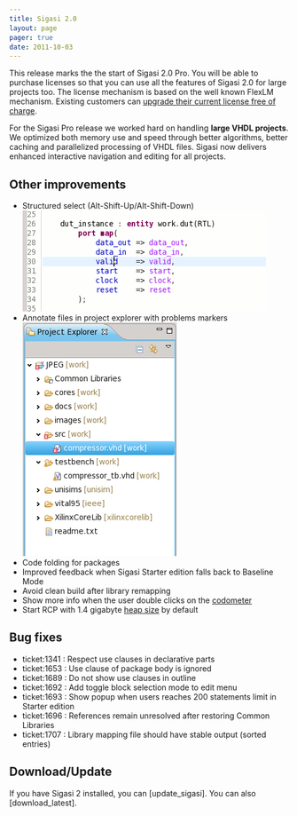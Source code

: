 ```yaml
---
title: Sigasi 2.0
layout: page
pager: true
date: 2011-10-03
---
```


This release marks the the start of Sigasi 2.0 Pro. You will be able to purchase licenses so that you can use all the features of Sigasi 2.0 for large projects too. The license mechanism is based on the well known FlexLM mechanism. Existing customers can [upgrade their current license free of charge](/faq/free-20-upgrade).

For the Sigasi Pro release we worked hard on handling **large VHDL projects**. We optimized both memory use and speed through better algorithms, better caching and parallelized processing of VHDL files. Sigasi now delivers enhanced interactive navigation and editing for all projects.

Other improvements
------------------

-   Structured select (Alt-Shift-Up/Alt-Shift-Down)
    ![Structured select (Alt-Shift-Up/Alt-Shift-Down)](2.0/select.gif "Structured select (Alt-Shift-Up/Alt-Shift-Down)")
-   Annotate files in project explorer with problems markers
    ![Problem markers in project explorer](2.0/problemmarkersinexplorer.png "Problem markers in project explorer")
-   Code folding for packages
-   Improved feedback when Sigasi Starter edition falls back to Baseline Mode
-   Avoid clean build after library remapping
-   Show more info when the user double clicks on the [codometer](http://www.sigasi.com/faq/what-small-project)
-   Start RCP with 1.4 gigabyte [heap size](/faq/how-do-i-increase-heap-size-eclipse) by default

Bug fixes
---------

-   ticket:1341 : Respect use clauses in declarative parts
-   ticket:1653 : Use clause of package body is ignored
-   ticket:1689 : Do not show use clauses in outline
-   ticket:1692 : Add toggle block selection mode to edit menu
-   ticket:1693 : Show popup when users reaches 200 statements limit in Starter edition
-   ticket:1696 : References remain unresolved after restoring Common Libraries
-   ticket:1707 : Library mapping file should have stable output (sorted entries)

Download/Update
---------------

If you have Sigasi 2 installed, you can [update_sigasi]. You can also [download_latest].
